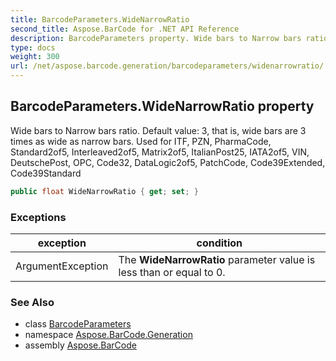 ```yaml
---
title: BarcodeParameters.WideNarrowRatio
second_title: Aspose.BarCode for .NET API Reference
description: BarcodeParameters property. Wide bars to Narrow bars ratio. Default value 3 that is wide bars are 3 times as wide as narrow bars. Used for ITF PZN PharmaCode Standard2of5 Interleaved2of5 Matrix2of5 ItalianPost25 IATA2of5 VIN DeutschePost OPC Code32 DataLogic2of5 PatchCode Code39Extended Code39Standard
type: docs
weight: 300
url: /net/aspose.barcode.generation/barcodeparameters/widenarrowratio/
---
```

## BarcodeParameters.WideNarrowRatio property

Wide bars to Narrow bars ratio. Default value: 3, that is, wide bars are 3 times as wide as narrow bars. Used for ITF, PZN, PharmaCode, Standard2of5, Interleaved2of5, Matrix2of5, ItalianPost25, IATA2of5, VIN, DeutschePost, OPC, Code32, DataLogic2of5, PatchCode, Code39Extended, Code39Standard

```csharp
public float WideNarrowRatio { get; set; }
```

### Exceptions

| exception | condition |
| --- | --- |
| ArgumentException | The **WideNarrowRatio** parameter value is less than or equal to 0. |

### See Also

* class [BarcodeParameters](../)
* namespace [Aspose.BarCode.Generation](../../barcodeparameters/)
* assembly [Aspose.BarCode](../../../)


